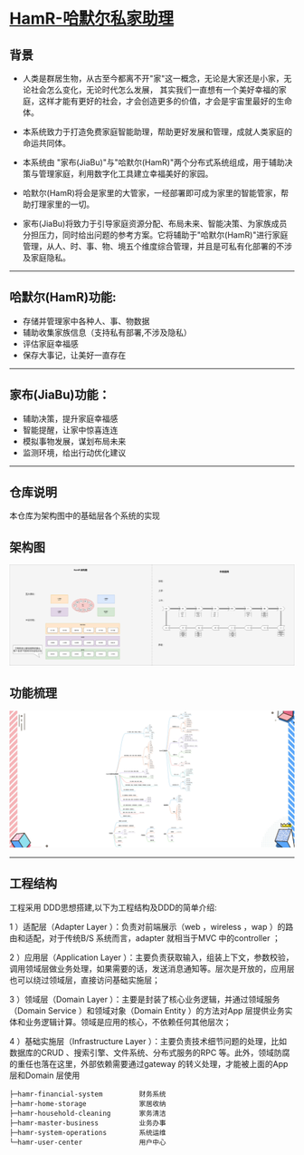 # [HamR-哈默尔私家助理](http://hamr.heyongxian.com)

## 背景

- 人类是群居生物，从古至今都离不开"家"这一概念，无论是大家还是小家，无论社会怎么变化，无论时代怎么发展，
  其实我们一直想有一个美好幸福的家庭，这样才能有更好的社会，才会创造更多的价值，才会是宇宙里最好的生命体。
- 本系统致力于打造免费家庭智能助理，帮助更好发展和管理，成就人类家庭的命运共同体。

- 本系统由 "家布(JiaBu)"与"哈默尔(HamR)"两个分布式系统组成，用于辅助决策与管理家庭，利用数字化工具建立幸福美好的家园。

- 哈默尔(HamR)将会是家里的大管家，一经部署即可成为家里的智能管家，帮助打理家里的一切。
- 家布(JiaBu)将致力于引导家庭资源分配、布局未来、智能决策、为家族成员分担压力，同时给出问题的参考方案。它将辅助于"哈默尔(HamR)"进行家庭管理，从人、时、事、物、境五个维度综合管理，并且是可私有化部署的不涉及家庭隐私。

---

## 哈默尔(HamR)功能:

- 存储并管理家中各种人、事、物数据
- 辅助收集家族信息（支持私有部署,不涉及隐私）
- 评估家庭幸福感
- 保存大事记，让美好一直存在

---

## 家布(JiaBu)功能：

- 辅助决策，提升家庭幸福感
- 智能提醒，让家中惊喜连连
- 模拟事物发展，谋划布局未来
- 监测环境，给出行动优化建议

---

## 仓库说明
本仓库为架构图中的基础层各个系统的实现


## 架构图
![整理架构图](doc/hamr-架构.png)


## 功能梳理
![功能梳理图](doc/hamr-哈默尔私家助手.png)

---

## 工程结构

工程采用 DDD思想搭建,以下为工程结构及DDD的简单介绍:

1 ）适配层（Adapter Layer ）：负责对前端展示（web ，wireless ，wap ）的路由和适配，对于传统B/S 系统而言，adapter 就相当于MVC 中的controller ；

2 ）应用层（Application Layer ）：主要负责获取输入，组装上下文，参数校验，调用领域层做业务处理，如果需要的话，发送消息通知等。层次是开放的，应用层也可以绕过领域层，直接访问基础实施层；

3 ）领域层（Domain Layer ）：主要是封装了核心业务逻辑，并通过领域服务（Domain Service ）和领域对象（Domain Entity ）的方法对App 层提供业务实体和业务逻辑计算。领域是应用的核心，不依赖任何其他层次；

4 ）基础实施层（Infrastructure Layer ）：主要负责技术细节问题的处理，比如数据库的CRUD 、搜索引擎、文件系统、分布式服务的RPC 等。此外，领域防腐的重任也落在这里，外部依赖需要通过gateway 的转义处理，才能被上面的App 层和Domain 层使用

```
├─hamr-financial-system         财务系统
├─hamr-home-storage             家居收纳
├─hamr-household-cleaning       家务清洁
├─hamr-master-business          业务办事
├─hamr-system-operations        系统运维
└─hamr-user-center              用户中心

```